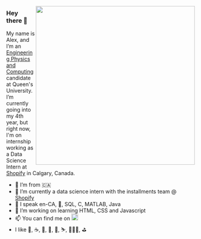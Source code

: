 <a href="https://alex-chase.com"><img src="https://user-images.githubusercontent.com/86262689/132897334-3653ee92-bc00-49b0-a24c-8c9cd84c8dea.png" align="right" width="425px"></a>
                                      
### Hey there 👋

My name is Alex, and I’m an [Engineering Physics and Computing](https://www.queensu.ca/physics/undergrad-studies/engineering-physics) candidate at Queen's University. I’m currently going into my 4th year, but right now, I'm on internship working as a Data Science Intern at [Shopify](https://www.shopify.ca/) in Calgary, Canada. 
- 🍁 I’m from 🇨🇦 
- 🔭 I’m currently a data science intern with the installments team @ [Shopify](https://www.shopify.ca/)
- 💬 I speak en-CA, 🐍, SQL, C, MATLAB, Java
- 🌱 I’m working on learning HTML, CSS and Javascript 
- 📫 You can find me on <a href="https://www.linkedin.com/in/alexanderchase1/"><img src="https://user-images.githubusercontent.com/86262689/132900051-5454fe96-d053-472a-8ded-1fa73600024d.png" width="18px"></a>
- I like 🎹, ☕️,  🐍, 🌌, 🏒, ⛷️, 🏃🏻‍♂️, ⛳
